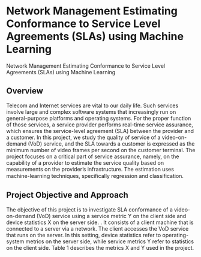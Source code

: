 # Network Management Estimating Conformance to Service Level Agreements (SLAs) using Machine Learning
Network Management Estimating Conformance to Service Level Agreements (SLAs) using Machine Learning

## Overview
Telecom and Internet services are vital to our daily life. Such services involve large and complex software systems that increasingly run on general-purpose platforms and operating systems. For the proper function of those services, a service provider performs real-time service assurance, which ensures the service-level agreement (SLA) between the provider and a customer. In this project, we study the quality of service of a video-on-demand (VoD) service, and the SLA towards a customer is expressed as the minimum number of video frames per second on the customer terminal. The project focuses on a critical part of service assurance, namely, on the capability of a provider to estimate the service quality based on measurements on the provider’s infrastructure. The estimation uses machine-learning techniques, speciﬁcally regression and classiﬁcation.

## Project Objective and Approach
The objective of this project is to investigate SLA conformance of a video-on-demand (VoD) service using a service metric Y on the client side and device statistics X on the server side. . It consists of a client machine that is connected to a server via a network. The client accesses the VoD service that runs on the server. In this setting, device statistics refer to operating-system metrics on the server side, while service metrics Y refer to statistics on the client side. Table 1 describes the metrics X and Y used in the project.
